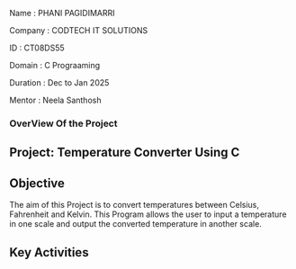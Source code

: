 Name : PHANI PAGIDIMARRI

Company : CODTECH IT SOLUTIONS

ID : CT08DS55

Domain : C Prograaming

Duration : Dec to Jan 2025

Mentor : Neela Santhosh

### OverView Of the Project

## Project: Temperature Converter Using C 

## Objective 
The aim of this Project is to convert temperatures between Celsius, Fahrenheit and Kelvin. This Program allows the user to input a temperature in one scale and output the converted temperature in another scale. 

## Key Activities
